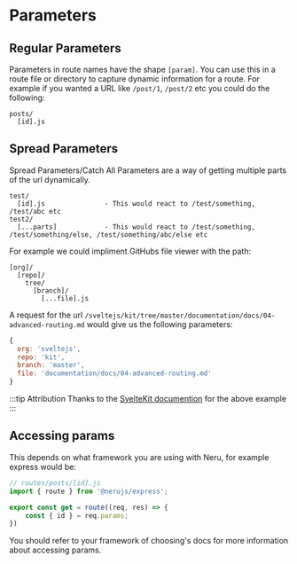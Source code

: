 # Parameters

## Regular Parameters

Parameters in route names have the shape `[param]`. You can use this in a route file or directory to capture dynamic information for a route. For example if you wanted a URL like `/post/1`, `/post/2` etc you could do the following:

```
posts/
  [id].js
```

## Spread Parameters

Spread Parameters/Catch All Parameters are a way of getting multiple parts of the url dynamically.

```
test/
  [id].js               - This would react to /test/something, /test/abc etc
test2/
  [...parts]            - This would react to /test/something, /test/something/else, /test/something/abc/else etc
```

For example we could impliment GitHubs file viewer with the path:

```
[org]/
  [repo]/
    tree/
      [branch]/
        [...file].js
```

A request for the url `/sveltejs/kit/tree/master/documentation/docs/04-advanced-routing.md` would give us the following parameters:

```js
{
  org: 'sveltejs',
  repo: 'kit',
  branch: 'master',
  file: 'documentation/docs/04-advanced-routing.md'
}
```

:::tip Attribution
Thanks to the [SvelteKit documention](https://kit.svelte.dev/) for the above example
:::


## Accessing params

This depends on what framework you are using with Neru, for example express would be:

```js
// routes/posts/[id].js
import { route } from '@nerujs/express';

export const get = route((req, res) => {
    const { id } = req.params;
})
```

You should refer to your framework of choosing's docs for more information about accessing params.
